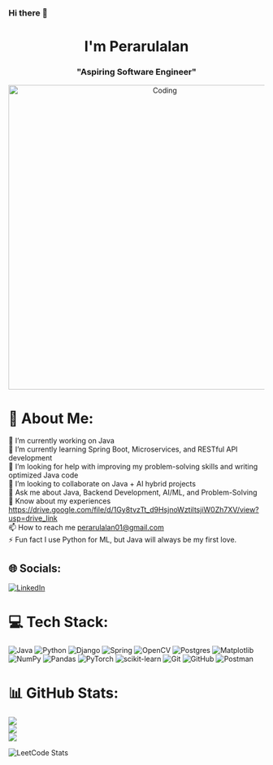 ### Hi there 👋

<h1 align="center">I'm Perarulalan</h1>
<h3 align="center">"Aspiring Software Engineer"</h3>

<div class="container" align="center">
  <img alt="Coding" width="600" src="https://github.com/user-attachments/assets/cd900905-e291-4ca2-8029-b7d9327f2fb3">
</div>


# 💫 About Me:
🔭 I’m currently working on Java<br>🌱 I’m currently learning Spring Boot, Microservices, and RESTful API development<br>🤝 I’m looking for help with improving my problem-solving skills and writing optimized Java code<br>👯 I’m looking to collaborate on Java + AI hybrid projects<br>💬 Ask me about Java, Backend Development, AI/ML, and Problem-Solving<br>📄 Know about my experiences https://drive.google.com/file/d/1Gy8tvzTt_d9HsjnoWztiltsjiW0Zh7XV/view?usp=drive_link<br>📫 How to reach me perarulalan01@gmail.com<br>⚡ Fun fact I use Python for ML, but Java will always be my first love.


## 🌐 Socials:
[![LinkedIn](https://img.shields.io/badge/LinkedIn-%230077B5.svg?logo=linkedin&logoColor=white)](https://linkedin.com/in/https://www.linkedin.com/in/perarulalan-v/) 

# 💻 Tech Stack:
![Java](https://img.shields.io/badge/java-%23ED8B00.svg?style=for-the-badge&logo=openjdk&logoColor=white) ![Python](https://img.shields.io/badge/python-3670A0?style=for-the-badge&logo=python&logoColor=ffdd54) ![Django](https://img.shields.io/badge/django-%23092E20.svg?style=for-the-badge&logo=django&logoColor=white) ![Spring](https://img.shields.io/badge/spring-%236DB33F.svg?style=for-the-badge&logo=spring&logoColor=white) ![OpenCV](https://img.shields.io/badge/opencv-%23white.svg?style=for-the-badge&logo=opencv&logoColor=white) ![Postgres](https://img.shields.io/badge/postgres-%23316192.svg?style=for-the-badge&logo=postgresql&logoColor=white) ![Matplotlib](https://img.shields.io/badge/Matplotlib-%23ffffff.svg?style=for-the-badge&logo=Matplotlib&logoColor=black) ![NumPy](https://img.shields.io/badge/numpy-%23013243.svg?style=for-the-badge&logo=numpy&logoColor=white) ![Pandas](https://img.shields.io/badge/pandas-%23150458.svg?style=for-the-badge&logo=pandas&logoColor=white) ![PyTorch](https://img.shields.io/badge/PyTorch-%23EE4C2C.svg?style=for-the-badge&logo=PyTorch&logoColor=white) ![scikit-learn](https://img.shields.io/badge/scikit--learn-%23F7931E.svg?style=for-the-badge&logo=scikit-learn&logoColor=white) ![Git](https://img.shields.io/badge/git-%23F05033.svg?style=for-the-badge&logo=git&logoColor=white) ![GitHub](https://img.shields.io/badge/github-%23121011.svg?style=for-the-badge&logo=github&logoColor=white) ![Postman](https://img.shields.io/badge/Postman-FF6C37?style=for-the-badge&logo=postman&logoColor=white)
# 📊 GitHub Stats:
![](https://github-readme-stats.vercel.app/api?username=perarulalan15&theme=default&hide_border=false&include_all_commits=false&count_private=false)<br/>
![](https://nirzak-streak-stats.vercel.app/?user=perarulalan15&theme=default&hide_border=false)<br/>
![](https://github-readme-stats.vercel.app/api/top-langs/?username=perarulalan15&theme=default&hide_border=false&include_all_commits=false&count_private=false&layout=compact)


![LeetCode Stats](https://leetcard.jacoblin.cool/Perarulalan15?theme=light&font=Poppins&ext=heatmap)

